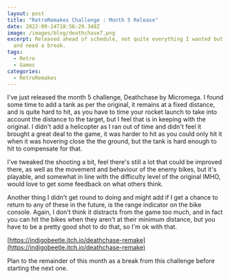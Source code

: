 ```yaml
---
layout: post
title: "RetroRemakes Challenge : Month 5 Release"
date: 2022-09-24T18:56:29.348Z
image: /images/blog/deathchase7.png
excerpt: Released ahead of schedule, not quite everything I wanted but happy,
  and need a break.
tags:
  - Retro
  - Games
categories:
  - RetroRemakes
---
```

I﻿'ve just released the month 5 challenge, Deathchase by Micromega. I found some time to add a tank as per the original, it remains at a fixed distance, and is quite hard to hit, as you have to time your rocket launch to take into account the distance to the target, but I feel that is in keeping with the original. I didn't add a helicopter as I ran out of time and didn't feel it brought a great deal to the game, it was harder to hit as you could only hit it when it was hovering close the the ground, but the tank is hard enough to hit to compensate for that.

I﻿'ve tweaked the shooting a bit, feel there's still a lot that could be improved there, as well as the movement and behaviour of the enemy bikes, but it's playable, and somewhat in line with the difficulty level of the original IMHO, would love to get some feedback on what others think.

A﻿nother thing I didn't get round to doing and might add if I get a chance to return to any of these in the future, is the range indicator on the bike console. Again, I don't think it distracts from the game too much, and in fact you can hit the bikes when they aren't at their minimum distance, but you have to be a pretty good shot to do that, so I'm ok with that.

[https://indigobeetle.itch.io/deathchase-remake](https://indigobeetle.itch.io/deathchase-remake)

P﻿lan to the remainder of this month as a break from this challenge before starting the next one.
